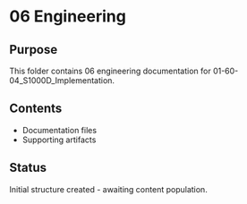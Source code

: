 # 06 Engineering

## Purpose
This folder contains 06 engineering documentation for 01-60-04_S1000D_Implementation.

## Contents
- Documentation files
- Supporting artifacts

## Status
Initial structure created - awaiting content population.
